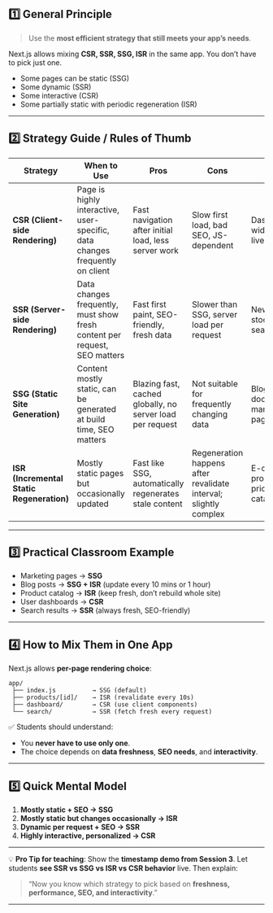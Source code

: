 

## **1️⃣ General Principle**

> Use the **most efficient strategy that still meets your app’s needs**.

Next.js allows mixing **CSR, SSR, SSG, ISR** in the same app. You don’t have to pick just one.

* Some pages can be static (SSG)
* Some dynamic (SSR)
* Some interactive (CSR)
* Some partially static with periodic regeneration (ISR)

---

## **2️⃣ Strategy Guide / Rules of Thumb**

| Strategy                                  | When to Use                                                                  | Pros                                                      | Cons                                                             | Example                                     |
| ----------------------------------------- | ---------------------------------------------------------------------------- | --------------------------------------------------------- | ---------------------------------------------------------------- | ------------------------------------------- |
| **CSR (Client-side Rendering)**           | Page is highly interactive, user-specific, data changes frequently on client | Fast navigation after initial load, less server work      | Slow first load, bad SEO, JS-dependent                           | Dashboard widgets, chat, live search        |
| **SSR (Server-side Rendering)**           | Data changes frequently, must show fresh content per request, SEO matters    | Fast first paint, SEO-friendly, fresh data                | Slower than SSG, server load per request                         | News feed, stock prices, search results     |
| **SSG (Static Site Generation)**          | Content mostly static, can be generated at build time, SEO matters           | Blazing fast, cached globally, no server load per request | Not suitable for frequently changing data                        | Blogs, documentation, marketing pages       |
| **ISR (Incremental Static Regeneration)** | Mostly static pages but occasionally updated                                 | Fast like SSG, automatically regenerates stale content    | Regeneration happens after revalidate interval; slightly complex | E-commerce product pages, pricing, catalogs |

---

## **3️⃣ Practical Classroom Example**

* Marketing pages → **SSG**
* Blog posts → **SSG + ISR** (update every 10 mins or 1 hour)
* Product catalog → **ISR** (keep fresh, don’t rebuild whole site)
* User dashboards → **CSR**
* Search results → **SSR** (always fresh, SEO-friendly)

---

## **4️⃣ How to Mix Them in One App**

Next.js allows **per-page rendering choice**:

```text
app/
 ├── index.js          → SSG (default)
 ├── products/[id]/    → ISR (revalidate every 10s)
 ├── dashboard/        → CSR (use client components)
 └── search/           → SSR (fetch fresh every request)
```

✅ Students should understand:

* You **never have to use only one**.
* The choice depends on **data freshness**, **SEO needs**, and **interactivity**.

---

## **5️⃣ Quick Mental Model**

1. **Mostly static + SEO → SSG**
2. **Mostly static but changes occasionally → ISR**
3. **Dynamic per request + SEO → SSR**
4. **Highly interactive, personalized → CSR**

---

💡 **Pro Tip for teaching**:
Show the **timestamp demo from Session 3**. Let students **see SSR vs SSG vs ISR vs CSR behavior** live. Then explain:

> “Now you know which strategy to pick based on **freshness, performance, SEO, and interactivity**.”

---

